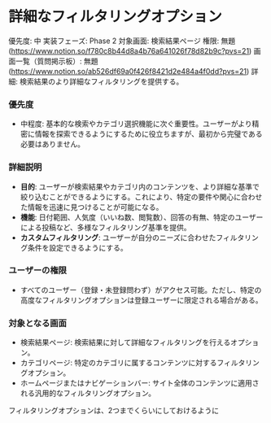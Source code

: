 # 詳細なフィルタリングオプション

優先度: 中
実装フェーズ: Phase 2
対象画面: 検索結果ページ
権限: 無題 (https://www.notion.so/f780c8b44d8a4b76a641026f78d82b9c?pvs=21)
画面一覧（質問掲示板）: 無題 (https://www.notion.so/ab526df69a0f426f8421d2e484a4f0dd?pvs=21)
詳細: 検索結果のより詳細なフィルタリングを提供する。

### 優先度

- 中程度: 基本的な検索やカテゴリ選択機能に次ぐ重要性。ユーザーがより精密に情報を探索できるようにするために役立ちますが、最初から完璧である必要はありません。

### 詳細説明

- **目的**: ユーザーが検索結果やカテゴリ内のコンテンツを、より詳細な基準で絞り込むことができるようにする。これにより、特定の要件や関心に合わせた情報を迅速に見つけることが可能になる。
- **機能**: 日付範囲、人気度（いいね数、閲覧数）、回答の有無、特定のユーザーによる投稿など、多様なフィルタリング基準を提供。
- **カスタムフィルタリング**: ユーザーが自分のニーズに合わせたフィルタリング条件を設定できるようにする。

### ユーザーの権限

- すべてのユーザー（登録・未登録問わず）がアクセス可能。ただし、特定の高度なフィルタリングオプションは登録ユーザーに限定される場合がある。

### 対象となる画面

- 検索結果ページ: 検索結果に対して詳細なフィルタリングを行えるオプション。
- カテゴリページ: 特定のカテゴリに属するコンテンツに対するフィルタリングオプション。
- ホームページまたはナビゲーションバー: サイト全体のコンテンツに適用される汎用的なフィルタリングオプション。

フィルタリングオプションは、2つまでくらいにしておけるように